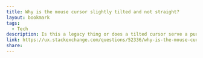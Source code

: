 ```yaml
---
title: Why is the mouse cursor slightly tilted and not straight?
layout: bookmark
tags:
  - Tech
description: Is this a legacy thing or does a tilted cursor serve a purpose? I can tell that the angle provides a totally vertical left edge which helps when highlighting text but what else apart from that?
link: https://ux.stackexchange.com/questions/52336/why-is-the-mouse-cursor-slightly-tilted-and-not-straight
share:
---
```



